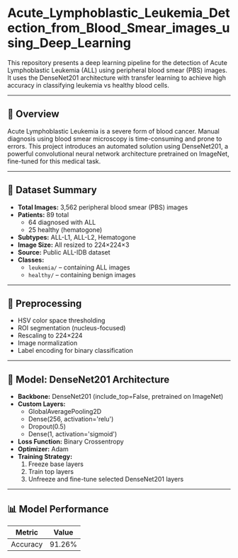 # Acute_Lymphoblastic_Leukemia_Detection_from_Blood_Smear_images_using_Deep_Learning

This repository presents a deep learning pipeline for the detection of Acute Lymphoblastic Leukemia (ALL) using peripheral blood smear (PBS) images. It uses the DenseNet201 architecture with transfer learning to achieve high accuracy in classifying leukemia vs healthy blood cells.

---

## 📌 Overview

Acute Lymphoblastic Leukemia is a severe form of blood cancer. Manual diagnosis using blood smear microscopy is time-consuming and prone to errors. This project introduces an automated solution using DenseNet201, a powerful convolutional neural network architecture pretrained on ImageNet, fine-tuned for this medical task.

---

## 🧪 Dataset Summary

- **Total Images:** 3,562 peripheral blood smear (PBS) images  
- **Patients:** 89 total  
  - 64 diagnosed with ALL  
  - 25 healthy (hematogone)  
- **Subtypes:** ALL-L1, ALL-L2, Hematogone  
- **Image Size:** All resized to 224×224×3  
- **Source:** Public ALL-IDB dataset  
- **Classes:**  
  - `leukemia/` – containing ALL images  
  - `healthy/` – containing benign images

---

## 🔧 Preprocessing

- HSV color space thresholding  
- ROI segmentation (nucleus-focused)  
- Rescaling to 224×224  
- Image normalization  
- Label encoding for binary classification

---

## 🧠 Model: DenseNet201 Architecture

- **Backbone:** DenseNet201 (include_top=False, pretrained on ImageNet)  
- **Custom Layers:**
  - GlobalAveragePooling2D  
  - Dense(256, activation='relu')  
  - Dropout(0.5)  
  - Dense(1, activation='sigmoid')  
- **Loss Function:** Binary Crossentropy  
- **Optimizer:** Adam  
- **Training Strategy:**
  1. Freeze base layers
  2. Train top layers
  3. Unfreeze and fine-tune selected DenseNet201 layers

---

## 📊 Model Performance

| Metric               | Value   |
|----------------------|---------|
| Accuracy             | 91.26%  |

